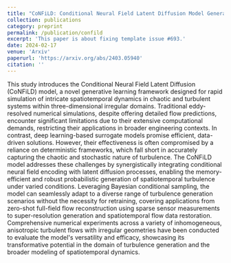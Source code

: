 ```yaml
---
title: "CoNFiLD: Conditional Neural Field Latent Diffusion Model Generating Spatiotemporal Turbulence"
collection: publications
category: preprint
permalink: /publication/confild
excerpt: 'This paper is about fixing template issue #693.'
date: 2024-02-17
venue: 'Arxiv'
paperurl: 'https://arxiv.org/abs/2403.05940'
citation: ''
---
```


This study introduces the Conditional Neural Field Latent Diffusion (CoNFiLD) model, a novel generative learning framework designed for rapid simulation of intricate spatiotemporal dynamics in chaotic and turbulent systems within three-dimensional irregular domains. Traditional eddy-resolved numerical simulations, despite offering detailed flow predictions, encounter significant limitations due to their extensive computational demands, restricting their applications in broader engineering contexts. In contrast, deep learning-based surrogate models promise efficient, data-driven solutions. However, their effectiveness is often compromised by a reliance on deterministic frameworks, which fall short in accurately capturing the chaotic and stochastic nature of turbulence. The CoNFiLD model addresses these challenges by synergistically integrating conditional neural field encoding with latent diffusion processes, enabling the memory-efficient and robust probabilistic generation of spatiotemporal turbulence under varied conditions. Leveraging Bayesian conditional sampling, the model can seamlessly adapt to a diverse range of turbulence generation scenarios without the necessity for retraining, covering applications from zero-shot full-field flow reconstruction using sparse sensor measurements to super-resolution generation and spatiotemporal flow data restoration. Comprehensive numerical experiments across a variety of inhomogeneous, anisotropic turbulent flows with irregular geometries have been conducted to evaluate the model's versatility and efficacy, showcasing its transformative potential in the domain of turbulence generation and the broader modeling of spatiotemporal dynamics.